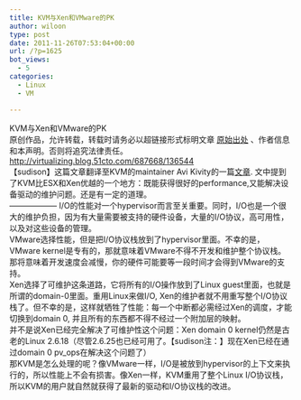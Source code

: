 ```yaml
---
title: KVM与Xen和VMware的PK
author: wiloon
type: post
date: 2011-11-26T07:53:04+00:00
url: /?p=1625
bot_views:
  - 5
categories:
  - Linux
  - VM

---
```

<div>
  <div>
    KVM与Xen和VMware的PK
  </div>
</div>

<div>
  原创作品，允许转载，转载时请务必以超链接形式标明文章 <a href="http://virtualizing.blog.51cto.com/687668/136544" target="_blank">原始出处</a> 、作者信息和本声明。否则将追究法律责任。<a href="http://virtualizing.blog.51cto.com/687668/136544">http://virtualizing.blog.51cto.com/687668/136544</a>
</div>

<div>
</div>

<div>
  <div>
    【sudison】这篇文章翻译至KVM的maintainer Avi Kivity的一篇<a href="http://avikivity.blogspot.com/2008/04/maintainability-vs-performance.html">文章</a>. 文中提到了KVM比ESX和Xen优越的一个地方：既能获得很好的performance,又能解决设备驱动的维护问题。还是有一定的道理。
  </div>
  
  <div>
    ——————
 I/O的性能对一个hypervisor而言至关重要。同时，I/O也是一个很大的维护负担，因为有大量需要被支持的硬件设备，大量的I/O协议，高可用性，以及对这些设备的管理。
  </div>
  
  <div>
    VMware选择性能，但是把I/O协议栈放到了hypervisor里面。不幸的是，VMware kernel是专有的，那就意味着VMware不得不开发和维护整个协议栈。那将意味着开发速度会减慢，你的硬件可能要等一段时间才会得到VMware的支持。
  </div>
  
  <div>
    Xen选择了可维护这条道路，它将所有的I/O操作放到了Linux guest里面，也就是所谓的domain-0里面。重用Linux来做I/O, Xen的维护者就不用重写整个I/O协议栈了。但不幸的是，这样就牺牲了性能：每一个中断都必需经过Xen的调度，才能切换到domain 0, 并且所有的东西都不得不经过一个附加层的映射。
  </div>
  
  <div>
    并不是说Xen已经完全解决了可维护性这个问题：Xen domain 0 kernel仍然是古老的Linux 2.6.18（尽管2.6.25也已经可用了。【sudison注：】现在Xen已经在通过domain 0 pv_ops在解决这个问题了）
  </div>
  
  <div>
    那KVM是怎么处理的呢？像VMware一样，I/O是被放到hypervisor的上下文来执行的，所以性能上不会有损害。像Xen一样，KVM重用了整个Linux I/O协议栈，所以KVM的用户就自然就获得了最新的驱动和I/O协议栈的改进。
  </div>
</div>